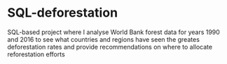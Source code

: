 # SQL-deforestation
SQL-based project where I analyse World Bank forest data for years 1990 and 2016 to see what countries and regions have seen the greates deforestation rates and provide recommendations on where to allocate reforestation efforts
